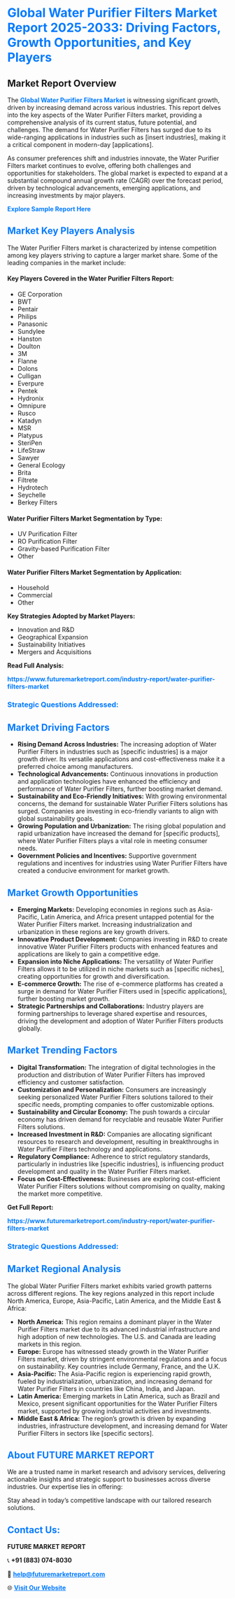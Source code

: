 <h1 style="color: #007BFF;">Global Water Purifier Filters Market Report 2025-2033: Driving Factors, Growth Opportunities, and Key Players</h1>

<section id="overview">
<h2>Market Report Overview</h2>
<p>The <a href="https://www.futuremarketreport.com/industry-report/water-purifier-filters-market" style="color: #007BFF; text-decoration: none;"><strong>Global Water Purifier Filters Market</strong></a> is witnessing significant growth, driven by increasing demand across various industries. This report delves into the key aspects of the Water Purifier Filters market, providing a comprehensive analysis of its current status, future potential, and challenges. The demand for Water Purifier Filters has surged due to its wide-ranging applications in industries such as [insert industries], making it a critical component in modern-day [applications].</p>
<p>As consumer preferences shift and industries innovate, the Water Purifier Filters market continues to evolve, offering both challenges and opportunities for stakeholders. The global market is expected to expand at a substantial compound annual growth rate (CAGR) over the forecast period, driven by technological advancements, emerging applications, and increasing investments by major players.</p>
</section>

<section id="overview">
<p><a href="https://www.futuremarketreport.com/request-sample/reportId=89275" style="color: #007BFF; text-decoration: none;"><strong>Explore Sample Report Here</strong></a></p>
</section>

<section id="key-players">
<h2 style="color: #007BFF;">Market Key Players Analysis</h2>
<p>The Water Purifier Filters market is characterized by intense competition among key players striving to capture a larger market share. Some of the leading companies in the market include:</p>
<h4>Key Players Covered in the Water Purifier Filters Report:</h4>
<ul><li>GE Corporation</li><li>BWT</li><li>Pentair</li><li>Philips</li><li>Panasonic</li><li>Sundylee</li><li>Hanston</li><li>Doulton</li><li>3M</li><li>Flanne</li><li>Dolons</li><li>Culligan</li><li>Everpure</li><li>Pentek</li><li>Hydronix</li><li>Omnipure</li><li>Rusco</li><li>Katadyn</li><li>MSR</li><li>Platypus</li><li>SteriPen</li><li>LifeStraw</li><li>Sawyer</li><li>General Ecology</li><li>Brita</li><li>Filtrete</li><li>Hydrotech</li><li>Seychelle</li><li>Berkey Filters</li></ul>
<h4>Water Purifier Filters Market Segmentation by Type:</h4>
<ul><li>UV Purification Filter</li><li>RO Purification Filter</li><li>Gravity-based Purification Filter</li><li>Other</li></ul>

<h4>Water Purifier Filters Market Segmentation by Application:</h4>
<ul><li>Household</li><li>Commercial</li><li>Other</li></ul>
<p><strong>Key Strategies Adopted by Market Players:</strong></p>
<ul>
<li>Innovation and R&D</li>
<li>Geographical Expansion</li>
<li>Sustainability Initiatives</li>
<li>Mergers and Acquisitions</li>
</ul>
</section>

<section>
<p><strong>Read Full Analysis: </strong></p><a href="https://www.futuremarketreport.com/industry-report/water-purifier-filters-market" style="color: #007BFF; text-decoration: none;"><strong>https://www.futuremarketreport.com/industry-report/water-purifier-filters-market</strong></a>
<h3 style="color: #007BFF;">Strategic Questions Addressed:</h3>
</section>

<section id="driving-factors">
<h2 style="color: #007BFF;">Market Driving Factors</h2>
<ul>
<li><strong>Rising Demand Across Industries:</strong> The increasing adoption of Water Purifier Filters in industries such as [specific industries] is a major growth driver. Its versatile applications and cost-effectiveness make it a preferred choice among manufacturers.</li>
<li><strong>Technological Advancements:</strong> Continuous innovations in production and application technologies have enhanced the efficiency and performance of Water Purifier Filters, further boosting market demand.</li>
<li><strong>Sustainability and Eco-Friendly Initiatives:</strong> With growing environmental concerns, the demand for sustainable Water Purifier Filters solutions has surged. Companies are investing in eco-friendly variants to align with global sustainability goals.</li>
<li><strong>Growing Population and Urbanization:</strong> The rising global population and rapid urbanization have increased the demand for [specific products], where Water Purifier Filters plays a vital role in meeting consumer needs.</li>
<li><strong>Government Policies and Incentives:</strong> Supportive government regulations and incentives for industries using Water Purifier Filters have created a conducive environment for market growth.</li>
</ul>
</section>

<section id="growth-opportunities">
<h2 style="color: #007BFF;">Market Growth Opportunities</h2>
<ul>
<li><strong>Emerging Markets:</strong> Developing economies in regions such as Asia-Pacific, Latin America, and Africa present untapped potential for the Water Purifier Filters market. Increasing industrialization and urbanization in these regions are key growth drivers.</li>
<li><strong>Innovative Product Development:</strong> Companies investing in R&D to create innovative Water Purifier Filters products with enhanced features and applications are likely to gain a competitive edge.</li>
<li><strong>Expansion into Niche Applications:</strong> The versatility of Water Purifier Filters allows it to be utilized in niche markets such as [specific niches], creating opportunities for growth and diversification.</li>
<li><strong>E-commerce Growth:</strong> The rise of e-commerce platforms has created a surge in demand for Water Purifier Filters used in [specific applications], further boosting market growth.</li>
<li><strong>Strategic Partnerships and Collaborations:</strong> Industry players are forming partnerships to leverage shared expertise and resources, driving the development and adoption of Water Purifier Filters products globally.</li>
</ul>
</section>

<section id="trending-factors">
<h2 style="color: #007BFF;">Market Trending Factors</h2>
<ul>
<li><strong>Digital Transformation:</strong> The integration of digital technologies in the production and distribution of Water Purifier Filters has improved efficiency and customer satisfaction.</li>
<li><strong>Customization and Personalization:</strong> Consumers are increasingly seeking personalized Water Purifier Filters solutions tailored to their specific needs, prompting companies to offer customizable options.</li>
<li><strong>Sustainability and Circular Economy:</strong> The push towards a circular economy has driven demand for recyclable and reusable Water Purifier Filters solutions.</li>
<li><strong>Increased Investment in R&D:</strong> Companies are allocating significant resources to research and development, resulting in breakthroughs in Water Purifier Filters technology and applications.</li>
<li><strong>Regulatory Compliance:</strong> Adherence to strict regulatory standards, particularly in industries like [specific industries], is influencing product development and quality in the Water Purifier Filters market.</li>
<li><strong>Focus on Cost-Effectiveness:</strong> Businesses are exploring cost-efficient Water Purifier Filters solutions without compromising on quality, making the market more competitive.</li>
</ul>
</section>

<section>
<p><strong>Get Full Report: </strong></p><a href="https://www.futuremarketreport.com/industry-report/water-purifier-filters-market" style="color: #007BFF; text-decoration: none;"><strong>https://www.futuremarketreport.com/industry-report/water-purifier-filters-market</strong></a>
<h3 style="color: #007BFF;">Strategic Questions Addressed:</h3>
</section>


<section id="regional-analysis">
<h2 style="color: #007BFF;">Market Regional Analysis</h2>
<p>The global Water Purifier Filters market exhibits varied growth patterns across different regions. The key regions analyzed in this report include North America, Europe, Asia-Pacific, Latin America, and the Middle East & Africa:</p>
<ul>
<li><strong>North America:</strong> This region remains a dominant player in the Water Purifier Filters market due to its advanced industrial infrastructure and high adoption of new technologies. The U.S. and Canada are leading markets in this region.</li>
<li><strong>Europe:</strong> Europe has witnessed steady growth in the Water Purifier Filters market, driven by stringent environmental regulations and a focus on sustainability. Key countries include Germany, France, and the U.K.</li>
<li><strong>Asia-Pacific:</strong> The Asia-Pacific region is experiencing rapid growth, fueled by industrialization, urbanization, and increasing demand for Water Purifier Filters in countries like China, India, and Japan.</li>
<li><strong>Latin America:</strong> Emerging markets in Latin America, such as Brazil and Mexico, present significant opportunities for the Water Purifier Filters market, supported by growing industrial activities and investments.</li>
<li><strong>Middle East & Africa:</strong> The region’s growth is driven by expanding industries, infrastructure development, and increasing demand for Water Purifier Filters in sectors like [specific sectors].</li>
</ul>
</section>

<footer>
<h2 style="color: #007BFF;">About FUTURE MARKET REPORT</h2>
<p>We are a trusted name in market research and advisory services, delivering actionable insights and strategic support to businesses across diverse industries. Our expertise lies in offering:</p>

<p>Stay ahead in today’s competitive landscape with our tailored research solutions.</p>

<h2 style="color: #007BFF;">Contact Us:</h2>
<p><strong>FUTURE MARKET REPORT</strong></p>
<p>📞 <strong>+91 (883) 074-8030</strong></p>
<p>📧 <strong><a href="mailto:help@futuremarketreport.com" style="color: #007BFF;">help@futuremarketreport.com</a></strong></p>
<p>🌐 <strong><a href="https://www.futuremarketreport.com/" style="color: #007BFF;">Visit Our Website</a></strong></p>
</footer>